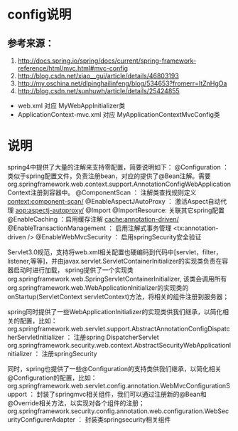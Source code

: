 # config说明

## 参考来源：
1. http://docs.spring.io/spring/docs/current/spring-framework-reference/html/mvc.html#mvc-config </br>
2. http://blog.csdn.net/xiao__gui/article/details/46803193 </br>
3. http://my.oschina.net/dlpinghailinfeng/blog/534653?fromerr=ItZnHgOa  </br>
4. http://blog.csdn.net/sunhuwh/article/details/25424855     </br>

* web.xml 对应 MyWebAppInitializer类
* ApplicationContext-mvc.xml 对应 MyApplicationContextMvcConfig类

# 说明
spring4中提供了大量的注解来支持零配置，简要说明如下：
@Configuration ： 类似于spring配置文件，负责注册bean，对应的提供了@Bean注解。需要org.springframework.web.context.support.AnnotationConfigWebApplicationContext注册到容器中。
@ComponentScan ： 注解类查找规则定义 <context:component-scan/>
@EnableAspectJAutoProxy ： 激活Aspect自动代理 <aop:aspectj-autoproxy/>
@Import @ImportResource: 关联其它spring配置  <import resource="" />
@EnableCaching ：启用缓存注解  <cache:annotation-driven/>
@EnableTransactionManagement ： 启用注解式事务管理 <tx:annotation-driven />
@EnableWebMvcSecurity ： 启用springSecurity安全验证


Servlet3.0规范，支持将web.xml相关配置也硬编码到代码中[servlet，filter，listener,等等]，并由javax.servlet.ServletContainerInitializer的实现类负责在容器启动时进行加载，
spring提供了一个实现类org.springframework.web.SpringServletContainerInitializer,
该类会调用所有org.springframework.web.WebApplicationInitializer的实现类的onStartup(ServletContext servletContext)方法，将相关的组件注册到服务器；

spring同时提供了一些WebApplicationInitializer的实现类供我们继承，以简化相关的配置，比如：
org.springframework.web.servlet.support.AbstractAnnotationConfigDispatcherServletInitializer ： 注册spring DispatcherServlet
org.springframework.security.web.context.AbstractSecurityWebApplicationInitializer ： 注册springSecurity

同时，spring也提供了一些@Configuration的支持类供我们继承，以简化相关@Configuration的配置，比如：
org.springframework.web.servlet.config.annotation.WebMvcConfigurationSupport ： 封装了springmvc相关组件，我们可以通过注册新的@Bean和@Override相关方法，以实现对各个组件的注册；
org.springframework.security.config.annotation.web.configuration.WebSecurityConfigurerAdapter ： 封装类springsecurity相关组件
